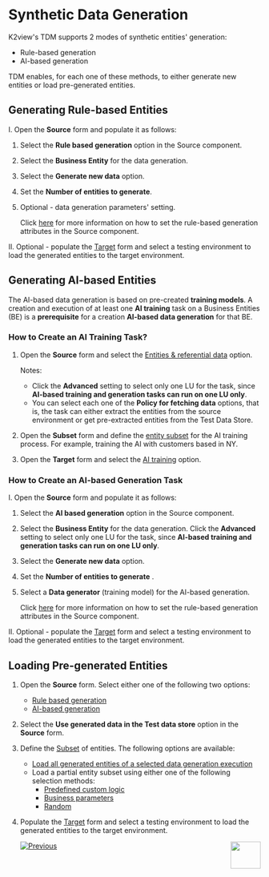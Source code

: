 # Synthetic Data Generation

K2view's TDM supports 2 modes of synthetic entities' generation:

- Rule-based generation
- AI-based generation

TDM enables, for each one of these methods, to either generate new entities or load pre-generated entities.

## Generating Rule-based Entities

I. Open the **Source** form and populate it as follows:

1. Select the **Rule based generation** option in the Source component.
2. Select the **Business Entity** for the data generation.
3. Select the **Generate new data** option.
4. Set the **Number of entities to generate**.
5. Optional - data generation parameters' setting.

   Click [here](14d_task_source_rule_based_generation.md) for more information on how to set the rule-based generation attributes in the Source component.

II. Optional - populate the [Target](17a_task_target_component_entities.md) form and select a testing environment to load the generated entities to the target environment. 

## Generating AI-based Entities

The AI-based data generation is based on pre-created **training models**. A creation and execution of at least one **AI training** task on a Business Entities (BE) is a **prerequisite** for a creation **AI-based data generation** for that BE.

### How to Create an AI Training Task? 

1. Open the **Source** form and select the [Entities & referential data](14b_task_source_component_entities.md) option. 

   Notes:

   - Click the **Advanced** setting to select only one LU for the task, since **AI-based training and generation tasks can run on one LU only**.
   - You can select each one of the **Policy for fetching data** options, that is, the task can either extract the entities from the source environment or get pre-extracted entities from the Test Data Store. 

2. Open the **Subset** form and define the [entity subset](15a_entity_subset.md) for the AI training process. For example, training the AI with customers based in NY.

3. Open the **Target** form and select the [AI training](17a_task_target_component_entities.md) option.

### How to Create an AI-based Generation Task 

I. Open the **Source** form and populate it as follows:

1. Select the **AI based generation** option in the Source component.
2. Select the **Business Entity** for the data generation. Click the **Advanced** setting to select only one LU for the task, since **AI-based training and generation tasks can run on one LU only**.
3. Select the **Generate new data** option.
4. Set the **Number of entities to generate** .
5. Select a **Data generator** (training model) for the AI-based generation.

   Click [here](14e_task_source_ai_based_generation.md) for more information on how to set the rule-based generation attributes in the Source component.

II. Optional - populate the [Target](17a_task_target_component_entities.md) form and select a testing environment to load the generated entities to the target environment. 



## Loading Pre-generated Entities

1. Open the **Source** form. Select either one of the following two options:

   - [Rule based generation](14d_task_source_rule_based_generation.md)
   - [AI-based generation](14e_task_source_ai_based_generation.md)

2. Select the **Use generated data in the Test data store** option in the **Source** form.

3. Define the [Subset](15a_entity_subset.md) of entities. The following options are available:

   - [Load all generated entities of a selected data generation execution](15a_entity_subset.md#synthetic-entities---load-all-generated-entities-of-a-selected-data-generation-execution)
   - Load a partial entity subset using either one of the following selection methods:
     - [Predefined custom logic](15a_entity_subset.md#predefined-custom-logic)
     - [Business parameters](15a_entity_subset.md#business-parameters)
     - [Random](15a_entity_subset.md#synthetic-entities---load-all-generated-entities-of-a-selected-data-generation-execution)

4. Populate the [Target](17a_task_target_component_entities.md) form and select a testing environment to load the generated entities to the target environment. 

   

   

    [![Previous](/articles/images/Previous.png)](18_task_provision_entities_from_source_env)[<img align="right" width="60" height="54" src="/articles/images/Next.png">](20_task_provision_tables.md)

   

   

     
